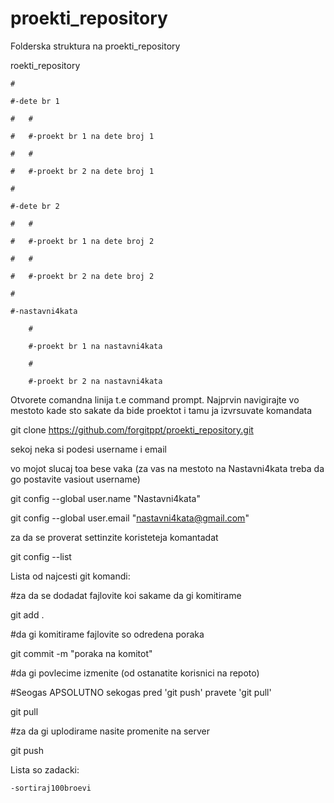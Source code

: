 # proekti_repository

Folderska struktura na proekti_repository


roekti_repository

	#

	#-dete br 1

	#	#

	#	#-proekt br 1 na dete broj 1

	#	#

	#	#-proekt br 2 na dete broj 1

	#

	#-dete br 2

	#	#

	#	#-proekt br 1 na dete broj 2

	#	#

	#	#-proekt br 2 na dete broj 2

	#

	#-nastavni4kata

		#

		#-proekt br 1 na nastavni4kata

		#

		#-proekt br 2 na nastavni4kata


Otvorete comandna linija t.e command prompt.
Najprvin navigirajte vo mestoto kade sto sakate da bide proektot i tamu ja izvrsuvate komandata

git clone https://github.com/forgitppt/proekti_repository.git

sekoj neka si podesi username i email

vo mojot slucaj toa bese vaka (za vas na mestoto na Nastavni4kata treba da go postavite vasiout username)

git config --global user.name "Nastavni4kata"

git config --global user.email "nastavni4kata@gmail.com"

za da se proverat settinzite koristeteja komantadat 

git config --list

Lista od najcesti git komandi:

#za da se dodadat fajlovite koi sakame da gi komitirame

git add .

#da gi komitirame fajlovite so odredena poraka

git commit -m "poraka na komitot"

#da gi povlecime izmenite (od ostanatite korisnici na repoto) 

#Seogas APSOLUTNO sekogas pred 'git push' pravete 'git pull'

git pull

#za da gi uplodirame nasite promenite na server

git push



Lista so zadacki:

	-sortiraj100broevi





